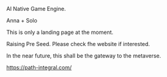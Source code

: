 AI Native Game Engine.

Anna + Solo

This is only a landing page at the moment. 

Raising Pre Seed. Please check fhe website if interested.

In the near future, this shall be the gateway to the metaverse.

https://path-integral.com/

